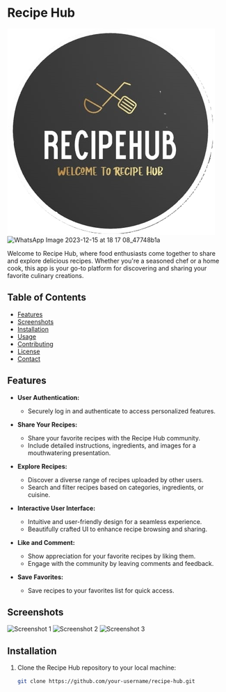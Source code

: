 # Recipe Hub

![Recipe Hub Logo](https://github.com/hack-09/Recipe-Hub/blob/main/app/src/main/res/drawable/recipelogo.png)
![WhatsApp Image 2023-12-15 at 18 17 08_47748b1a](https://github.com/hack-09/Recipe-Hub/assets/121863049/4765ad3a-f5de-4a92-8ae3-19dbb6bc83ad)

Welcome to Recipe Hub, where food enthusiasts come together to share and explore delicious recipes. Whether you're a seasoned chef or a home cook, this app is your go-to platform for discovering and sharing your favorite culinary creations.

## Table of Contents

- [Features](#features)
- [Screenshots](#screenshots)
- [Installation](#installation)
- [Usage](#usage)
- [Contributing](#contributing)
- [License](#license)
- [Contact](#contact)

## Features

- **User Authentication:**
  - Securely log in and authenticate to access personalized features.

- **Share Your Recipes:**
  - Share your favorite recipes with the Recipe Hub community.
  - Include detailed instructions, ingredients, and images for a mouthwatering presentation.

- **Explore Recipes:**
  - Discover a diverse range of recipes uploaded by other users.
  - Search and filter recipes based on categories, ingredients, or cuisine.

- **Interactive User Interface:**
  - Intuitive and user-friendly design for a seamless experience.
  - Beautifully crafted UI to enhance recipe browsing and sharing.

- **Like and Comment:**
  - Show appreciation for your favorite recipes by liking them.
  - Engage with the community by leaving comments and feedback.

- **Save Favorites:**
  - Save recipes to your favorites list for quick access.

## Screenshots

![Screenshot 1](/screenshots/screenshot1.png)
![Screenshot 2](/screenshots/screenshot2.png)
![Screenshot 3](/screenshots/screenshot3.png)

## Installation

1. Clone the Recipe Hub repository to your local machine:

   ```bash
   git clone https://github.com/your-username/recipe-hub.git
